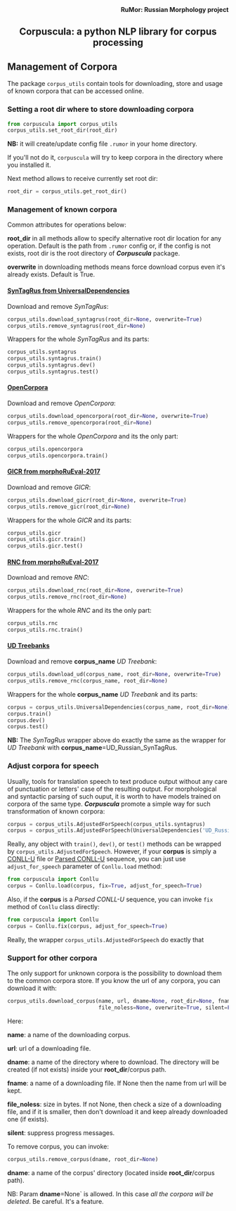 <div align="right"><strong>RuMor: Russian Morphology project</strong></div>
<h2 align="center">Corpuscula: a python NLP library for corpus processing</h2>

## Management of Corpora

The package `corpus_utils` contain tools for downloading, store and usage of
known corpora that can be accessed online.

### Setting a root dir where to store downloading corpora

```python
from corpuscula import corpus_utils
corpus_utils.set_root_dir(root_dir)
```
**NB:** it will create/update config file `.rumor` in your home directory.

If you'll not do it, `corpuscula` will try to keep corpora in the directory
where you installed it.

Next method allows to receive currently set root dir:
```python
root_dir = corpus_utils.get_root_dir()
```

### Management of known corpora

Common attributes for operations below:

**root_dir** in all methods allow to specify alternative root dir location
for any operation. Default is the path from `.rumor` config or, if the config
is not exists, root dir is the root directory of ***Corpuscula*** package.

**overwrite** in downloading methods means force download corpus even it's
already exists. Default is True.

#### [SynTagRus from UniversalDependencies](https://github.com/UniversalDependencies/UD_Russian-SynTagRus/)

Download and remove *SynTagRus*:
```python
corpus_utils.download_syntagrus(root_dir=None, overwrite=True)
corpus_utils.remove_syntagrus(root_dir=None)
```

Wrappers for the whole *SynTagRus* and its parts:
```python
corpus_utils.syntagrus
corpus_utils.syntagrus.train()
corpus_utils.syntagrus.dev()
corpus_utils.syntagrus.test()
```

#### [OpenCorpora](http://opencorpora.org/?page=downloads)

Download and remove *OpenCorpora*:
```python
corpus_utils.download_opencorpora(root_dir=None, overwrite=True)
corpus_utils.remove_opencorpora(root_dir=None)
```

Wrappers for the whole *OpenCorpora* and its the only part:
```python
corpus_utils.opencorpora
corpus_utils.opencorpora.train()
```

#### [GICR from morphoRuEval-2017](https://github.com/dialogue-evaluation/morphoRuEval-2017)

Download and remove *GICR*:
```python
corpus_utils.download_gicr(root_dir=None, overwrite=True)
corpus_utils.remove_gicr(root_dir=None)
```

Wrappers for the whole *GICR* and its parts:
```python
corpus_utils.gicr
corpus_utils.gicr.train()
corpus_utils.gicr.test()
```

#### [RNC from morphoRuEval-2017](https://github.com/dialogue-evaluation/morphoRuEval-2017)

Download and remove *RNC*:
```python
corpus_utils.download_rnc(root_dir=None, overwrite=True)
corpus_utils.remove_rnc(root_dir=None)
```

Wrappers for the whole *RNC* and its the only part:
```python
corpus_utils.rnc
corpus_utils.rnc.train()
```

#### [UD Treebanks](https://github.com/UniversalDependencies)

Download and remove **corpus_name** *UD Treebank*:
```python
corpus_utils.download_ud(corpus_name, root_dir=None, overwrite=True)
corpus_utils.remove_rnc(corpus_name, root_dir=None)
```

Wrappers for the whole **corpus_name** *UD Treebank* and its parts:
```python
corpus = corpus_utils.UniversalDependencies(corpus_name, root_dir=None)
corpus.train()
corpus.dev()
corpus.test()
```

**NB:** The *SynTagRus* wrapper above do exactly the same as the wrapper for
*UD Treebank* with **corpus_name**=UD_Russian_SynTagRus.

### Adjust corpora for speech

Usually, tools for translation speech to text produce output without any care
of punctuation or letters' case of the resulting output. For morphological and
syntactic parsing of such ouput, it is worth to have models trained on corpora
of the same type. ***Corpuscula*** promote a simple way for such
transformation of known corpora:
```python
corpus = corpus_utils.AdjustedForSpeech(corpus_utils.syntagrus)
corpus = corpus_utils.AdjustedForSpeech(UniversalDependencies('UD_Russian_SynTagRus'))
```

Really, any object with `train()`, `dev()`, or `test()` methods can be wrapped
by `corpus_utils.AdjustedForSpeech`. However, if your **corpus** is simply a
[CONLL-U](https://universaldependencies.org/format.html) file or
[Parsed CONLL-U](https://github.com/fostroll/corpuscula/blob/master/doc/README_PARSED_CONLLU.md)
sequence, you can just
use `adjust_for_speech` parameter of `Conllu.load` method:
```python
from corpuscula import Conllu
corpus = Conllu.load(corpus, fix=True, adjust_for_speech=True)
```

Also, if the **corpus** is a *Parsed CONLL-U* sequence, you can invoke `fix`
method of `Conllu` class directly:
```python
from corpuscula import Conllu
corpus = Conllu.fix(corpus, adjust_for_speech=True)
```
Really, the wrapper `corpus_utils.AdjustedForSpeech` do exactly that

### Support for other corpora

The only support for unknown corpora is the possibility to download them to
the common corpora store. If you know the url of any corpora, you can download
it with:
```python
corpus_utils.download_corpus(name, url, dname=None, root_dir=None, fname=None,
                             file_noless=None, overwrite=True, silent=False)
```
Here:

**name**: a name of the downloading corpus.

**url**: url of a downloading file.

**dname**: a name of the directory where to download. The directory will be
created (if not exists) inside your **root_dir**/corpus path.

**fname**: a name of a downloading file. If None then the name from url will
be kept.

**file_noless**: size in bytes. If not None, then check a size of a
downloading file, and if it is smaller, then don't download it and keep
already downloaded one (if exists).

**silent**: suppress progress messages.

To remove corpus, you can invoke:
```python
corpus_utils.remove_corpus(dname, root_dir=None)
```
**dname**: a name of the corpus' directory (located inside **root_dir**/corpus
path).

NB: Param **dname**=None` is allowed. In this case *all the corpora will be
deleted*. Be careful. It's a feature.
